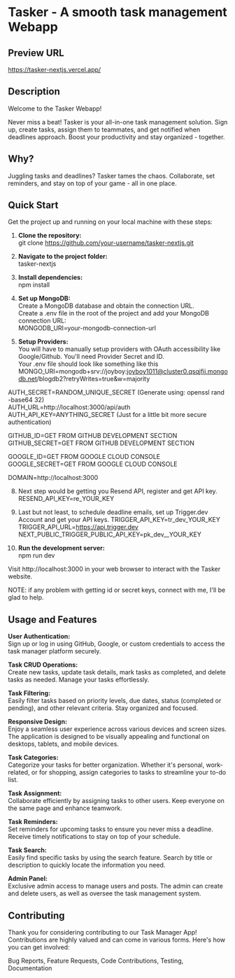 # Tasker - A smooth task management Webapp

## Preview URL

https://tasker-nextjs.vercel.app/

## Description

Welcome to the Tasker Webapp!  

Never miss a beat!  Tasker is your all-in-one task management solution. Sign up, create tasks, assign them to teammates, and get notified when deadlines approach.  Boost your productivity and stay organized - together.

## Why?

Juggling tasks and deadlines? Tasker tames the chaos.  Collaborate, set reminders, and stay on top of your game - all in one place.  

## Quick Start

Get the project up and running on your local machine with these steps:  
  
1. **Clone the repository:**  
   git clone https://github.com/your-username/tasker-nextjs.git  

2. **Navigate to the project folder:**  
   tasker-nextjs  
   
4. **Install dependencies:**  
   npm install  
   
5. **Set up MongoDB:**  
   Create a MongoDB database and obtain the connection URL.  
   Create a .env file in the root of the project and add your MongoDB connection URL:   
   MONGODB_URI=your-mongodb-connection-url  

7. **Setup Providers:**  
   You will have to manually setup providers with OAuth accessibility like Google/Github. You'll need Provider Secret and ID.  
   Your .env file should look like something like this  
   MONGO_URI=mongodb+srv://joyboy:joyboy1011@cluster0.qsqjfij.mongodb.net/blogdb2?retryWrites=true&w=majority  

  AUTH_SECRET=RANDOM_UNIQUE_SECRET (Generate using: openssl rand -base64 32)    
  AUTH_URL=http://localhost:3000/api/auth  
  AUTH_API_KEY=ANYTHING_SECRET (Just for a little bit more secure authentication)  
    
  GITHUB_ID=GET FROM GITHUB DEVELOPMENT SECTION  
  GITHUB_SECRET=GET FROM GITHUB DEVELOPMENT SECTION  
    
  GOOGLE_ID=GET FROM GOOGLE CLOUD CONSOLE  
  GOOGLE_SECRET=GET FROM GOOGLE CLOUD CONSOLE  
  
  DOMAIN=http://localhost:3000  

8. Next step would be getting you Resend API, register and get API key.
   RESEND_API_KEY=re_YOUR_KEY

9. Last but not least, to schedule deadline emails, set up Trigger.dev Account and get your API keys.
  TRIGGER_API_KEY=tr_dev_YOUR_KEY  
  TRIGGER_API_URL=https://api.trigger.dev  
  NEXT_PUBLIC_TRIGGER_PUBLIC_API_KEY=pk_dev__YOUR_KEY  

10. **Run the development server:**  
   npm run dev  

Visit http://localhost:3000 in your web browser to interact with the Tasker website.    

NOTE: if any problem with getting id or secret keys, connect with me, I'll be glad to help.

## Usage and Features  

**User Authentication:**  
Sign up or log in using GitHub, Google, or custom credentials to access the task manager platform securely.  

**Task CRUD Operations:**  
Create new tasks, update task details, mark tasks as completed, and delete tasks as needed. Manage your tasks effortlessly.  

**Task Filtering:**  
Easily filter tasks based on priority levels, due dates, status (completed or pending), and other relevant criteria. Stay organized and focused.  

**Responsive Design:**  
Enjoy a seamless user experience across various devices and screen sizes. The application is designed to be visually appealing and functional on desktops, tablets, and mobile devices.  

**Task Categories:**  
Categorize your tasks for better organization. Whether it's personal, work-related, or for shopping, assign categories to tasks to streamline your to-do list.  

**Task Assignment:**  
Collaborate efficiently by assigning tasks to other users. Keep everyone on the same page and enhance teamwork.  

**Task Reminders:**  
Set reminders for upcoming tasks to ensure you never miss a deadline. Receive timely notifications to stay on top of your schedule.  

**Task Search:**  
Easily find specific tasks by using the search feature. Search by title or description to quickly locate the information you need.  

**Admin Panel:**  
Exclusive admin access to manage users and posts. The admin can create and delete users, as well as oversee the task management system.  


## Contributing
Thank you for considering contributing to our Task Manager App! Contributions are highly valued and can come in various forms. Here's how you can get involved:  

Bug Reports, Feature Requests, Code Contributions, Testing, Documentation

